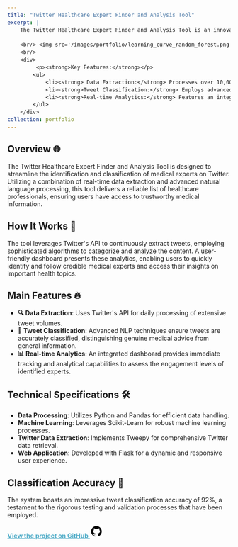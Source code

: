 ```yaml
---
title: "Twitter Healthcare Expert Finder and Analysis Tool"
excerpt: |
    The Twitter Healthcare Expert Finder and Analysis Tool is an innovative system tailored to sift through the digital noise and accurately identify medical professionals on Twitter. This tool is instrumental for users seeking reliable health information, offering a gateway to verified medical expertise. By harnessing the power of advanced data mining techniques and Twitter's expansive API, the application excels in pinpointing authentic voices in healthcare amidst the vast social media landscape.
    
    <br/> <img src='/images/portfolio/learning_curve_random_forest.png' alt='Learning Curve for Random Forest' style='width: 400px; display: inline-block;'> <img src='/images/portfolio/learning_curve_svm.png' alt='Learning Curve for SVM' style='width: 400px; display: inline-block; margin-right: 10px;'>
    <br/>
    <div>
         <p><strong>Key Features:</strong></p>
        <ul>
            <li><strong> Data Extraction:</strong> Processes over 10,000 tweets daily using Twitter's robust API.</li>
            <li><strong>Tweet Classification:</strong> Employs advanced NLP techniques for precise categorization.</li>
            <li><strong>Real-time Analytics:</strong> Features an integrated dashboard to monitor and analyze expert activity and engagement.</li>
        </ul>     
    </div>
collection: portfolio
---
```


## Overview 🌐
The Twitter Healthcare Expert Finder and Analysis Tool is designed to streamline the identification and classification of medical experts on Twitter. Utilizing a combination of real-time data extraction and advanced natural language processing, this tool delivers a reliable list of healthcare professionals, ensuring users have access to trustworthy medical information.

## How It Works 🧐
The tool leverages Twitter's API to continuously extract tweets, employing sophisticated algorithms to categorize and analyze the content. A user-friendly dashboard presents these analytics, enabling users to quickly identify and follow credible medical experts and access their insights on important health topics.

## Main Features 🔥
- **🔍 Data Extraction**: Uses Twitter's API for daily processing of extensive tweet volumes.
- **💬 Tweet Classification**: Advanced NLP techniques ensure tweets are accurately classified, distinguishing genuine medical advice from general information.
- **📊 Real-time Analytics**: An integrated dashboard provides immediate tracking and analytical capabilities to assess the engagement levels of identified experts.

## Technical Specifications 🛠️
- **Data Processing**: Utilizes Python and Pandas for efficient data handling.
- **Machine Learning**: Leverages Scikit-Learn for robust machine learning processes.
- **Twitter Data Extraction**: Implements Tweepy for comprehensive Twitter data retrieval.
- **Web Application**: Developed with Flask for a dynamic and responsive user experience.

## Classification Accuracy 🎯
The system boasts an impressive tweet classification accuracy of 92%, a testament to the rigorous testing and validation processes that have been employed.

<a href="https://github.com/mdalmaruf/Data-mining-Finding-Medical-Experts-in-Twitter" style="color:#52adc8;"><strong>View the project on GitHub ![GitHub](/images/icons8-github-30.png)</strong></a>
